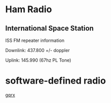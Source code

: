 # Ham Radio


## International Space Station

ISS FM repeater information

Downlink: 437.800 +/- doppler

Uplink: 145.990 (67hz PL Tone)


# software-defined radio

[gqrx](https://gqrx.dk/)